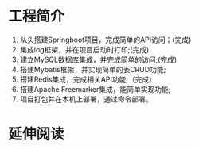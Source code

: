 # 工程简介

1. 从头搭建Springboot项目，完成简单的API访问；(完成)
2. 集成log框架，并在项目启动时打印;(完成)
3. 建立MySQL数据库集成，并完成简单的访问;(完成)
4. 搭建Mybatis框架，并实现简单的表CRUD功能;
5. 搭建Redis集成，完成相关API功能;（完成)
6. 搭建Apache Freemarker集成，能简单实现功能;
7. 项目打包并在本机上部署，通过命令部署。

# 延伸阅读

